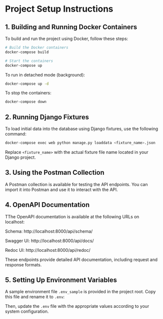 # Project Setup Instructions

## 1. Building and Running Docker Containers

To build and run the project using Docker, follow these steps:

```sh
# Build the Docker containers
docker-compose build

# Start the containers
docker-compose up
```

To run in detached mode (background):

```sh
docker-compose up -d
```

To stop the containers:

```sh
docker-compose down
```

## 2. Running Django Fixtures

To load initial data into the database using Django fixtures, use the following command:

```sh
docker-compose exec web python manage.py loaddata <fixture_name>.json
```

Replace `<fixture_name>` with the actual fixture file name located in your Django project.

## 3. Using the Postman Collection

A Postman collection is available for testing the API endpoints. You can import it into Postman and use it to interact with the API.

## 4. OpenAPI Documentation

TThe OpenAPI documentation is available at the following URLs on localhost:

Schema: http://localhost:8000/api/schema/

Swagger UI: http://localhost:8000/api/docs/

Redoc UI: http://localhost:8000/api/redoc/

These endpoints provide detailed API documentation, including request and response formats.

## 5. Setting Up Environment Variables

A sample environment file `.env_sample` is provided in the project root. Copy this file and rename it to `.env`:

Then, update the `.env` file with the appropriate values according to your system configuration.

